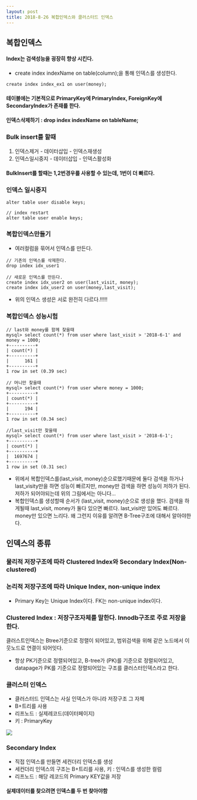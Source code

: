 ```yaml
---
layout: post
title: 2018-8-26 복합인덱스와 클러스터드 인덱스
---
```


복합인덱스
--

#### Index는 검색성능을 굉장히 향상 시킨다.

- create index indexName on table(column);을 통해 인덱스를 생성한다.

```
create index index_ex1 on user(money);
```
#### 테이블에는 기본적으로 PrimaryKey에 PrimaryIndex, ForeignKey에 SecondaryIndex가 존재를 한다.

#### 인덱스삭제하기 :  drop index indexName on tableName;


### Bulk insert를 할때

1. 인덱스제거 - 데이터삽입 - 인덱스재생성
2. 인덱스일시중지 - 데이터삽입 - 인덱스활성화
#### BulkInsert를 할때는 1,2번경우를 사용할 수 있는데, 1번이 더 빠르다.

### 인덱스 일시중지

```
alter table user disable keys;

// index restart
alter table user enable keys;
```

### 복합인덱스만들기
- 여러컬럼을 묶어서 인덱스를 만든다.

```
// 기존의 인덱스를 삭제한다.
drop index idx_user1

// 새로운 인덱스를 만든다.
create index idx_user2 on user(last_visit, money);
create index idx_user2 on user(money,last_visit);
```
- 위의 인덱스 생성은 서로 완전히 다르다.!!!!!

### 복합인덱스 성능시험

```
// last와 money를 함께 찾을때
mysql> select count(*) from user where last_visit > '2018-6-1' and money = 1000;
+----------+
| count(*) |
+----------+
|      161 |
+----------+
1 row in set (0.39 sec)

// 머니만 찾을때
mysql> select count(*) from user where money = 1000;
+----------+
| count(*) |
+----------+
|      194 |
+----------+
1 row in set (0.34 sec)

//last_visit만 찾을때
mysql> select count(*) from user where last_visit > '2018-6-1';
+----------+
| count(*) |
+----------+
|  1697674 |
+----------+
1 row in set (0.31 sec)
```
- 위에서 복합인덱스를(last_visit, money)순으로했기때문에 둘다 검색을 하거나 last_visity만을 하면 성능이 빠르지만, money만 검색을 하면 성능이 저하가 된다. 저하가 되어야되는데 위의 그림에서는 아니다...
- 복합인덱스를 생성할때 순서가 (last_visit, money)순으로 생성을 했다. 검색을 하게될때 last_visit, money가 둘다 있으면 빠르다. last_visit만 있어도 빠르다. money만 있으면 느리다. 왜 그런지 이유를 알려면 B-Tree구조에 대해서 알아야한다.

## 인덱스의 종류

### 물리적 저장구조에 따라 Clustered Index와 Secondary Index(Non-clustered)

### 논리적 저장구조에 따라 Unique Index, non-unique index
- Primary Key는 Unique Index이다. FK는 non-unique index이다.

### Clustered Index : 저장구조자체를 말한다. Innodb구조로 주로 저장을 한다.

클러스트인덱스는 Btree기준으로 정렬이 되어있고, 범위검색을 위해 같은 노드에서 이웃노드로 연결이 되어잇다.


- 항상 PK기준으로 정렬되어있고, B-tree가 (PK)를 기준으로 정렬되어있고, datapage가 PK를 기준으로 정렬되어있는 구조를 클러스터인덱스라고 한다.


### 클러스터 인덱스

- 클러스터드 인덱스는 사실 인덱스가 아니라 저장구조 그 자체
- B+트리를 사용
- 리프노드 : 실제레코드(데이터페이지)
- 키 : PrimaryKey

![](https://github.com/jaeyeon93/jaeyeon93.github.io/blob/master/images/database/clusteredIndex.png?raw=true)


### Secondary Index

- 직접 인덱스를 만들면 세컨더리 인덱스를 생성
- 세컨더리 인덱스의 구조는 B+트리를 사용, 키 : 인덱스를 생성한 컬럼
- 리프노드 : 해당 레코드의 Primary KEY값을 저장
#### 실제데이터를 찾으려면 인덱스를 두 번 찾아야함
